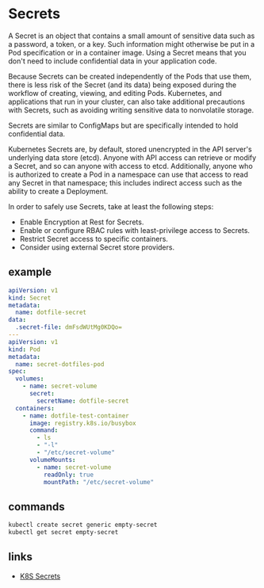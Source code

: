 # Secrets

A Secret is an object that contains a small amount of sensitive data such as a password, a token, or a key.
Such information might otherwise be put in a Pod specification or in a container image.
Using a Secret means that you don't need to include confidential data in your application code.

Because Secrets can be created independently of the Pods that use them, there is less risk of the Secret
(and its data) being exposed during the workflow of creating, viewing, and editing Pods. Kubernetes, and applications
that run in your cluster, can also take additional precautions with Secrets, such as avoiding writing sensitive data to nonvolatile storage.

Secrets are similar to ConfigMaps but are specifically intended to hold confidential data.

Kubernetes Secrets are, by default, stored unencrypted in the API server's underlying data store (etcd).
Anyone with API access can retrieve or modify a Secret, and so can anyone with access to etcd. Additionally,
anyone who is authorized to create a Pod in a namespace can use that access to read any Secret in that namespace;
this includes indirect access such as the ability to create a Deployment.

In order to safely use Secrets, take at least the following steps:

- Enable Encryption at Rest for Secrets.
- Enable or configure RBAC rules with least-privilege access to Secrets.
- Restrict Secret access to specific containers.
- Consider using external Secret store providers.

## example

```yaml
apiVersion: v1
kind: Secret
metadata:
  name: dotfile-secret
data:
  .secret-file: dmFsdWUtMg0KDQo=
---
apiVersion: v1
kind: Pod
metadata:
  name: secret-dotfiles-pod
spec:
  volumes:
    - name: secret-volume
      secret:
        secretName: dotfile-secret
  containers:
    - name: dotfile-test-container
      image: registry.k8s.io/busybox
      command:
        - ls
        - "-l"
        - "/etc/secret-volume"
      volumeMounts:
        - name: secret-volume
          readOnly: true
          mountPath: "/etc/secret-volume"
```

## commands

```sh
kubectl create secret generic empty-secret
kubectl get secret empty-secret
```

## links

- [K8S Secrets](https://kubernetes.io/docs/concepts/configuration/secret/#serviceaccount-token-secrets)
